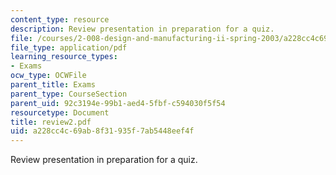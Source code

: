 ```yaml
---
content_type: resource
description: Review presentation in preparation for a quiz.
file: /courses/2-008-design-and-manufacturing-ii-spring-2003/a228cc4c69ab8f31935f7ab5448eef4f_review2.pdf
file_type: application/pdf
learning_resource_types:
- Exams
ocw_type: OCWFile
parent_title: Exams
parent_type: CourseSection
parent_uid: 92c3194e-99b1-aed4-5fbf-c594030f5f54
resourcetype: Document
title: review2.pdf
uid: a228cc4c-69ab-8f31-935f-7ab5448eef4f
---
```

Review presentation in preparation for a quiz.

